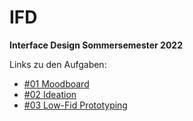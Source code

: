 # IFD
**Interface Design Sommersemester 2022**

Links zu den Aufgaben:

- [#01 Moodboard](01_Moodboard/Moodboard.pdf)
- [#02 Ideation](02_Ideation/Ideation_Prozess.md)
- [#03 Low-Fid Prototyping](03_Low_Fid_Prototype/Link_Low_Fid.md)
